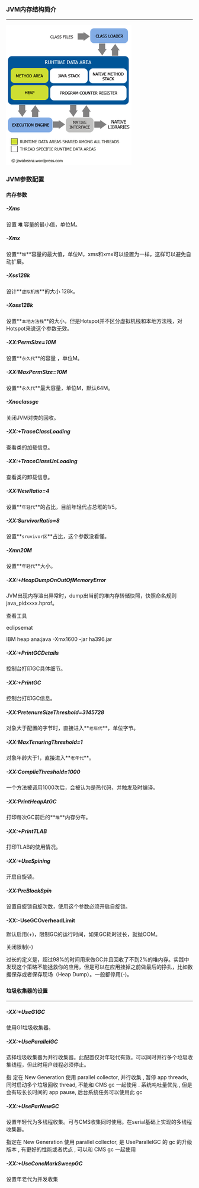 ### JVM内存结构简介

----



![img](../image/jvmstructure.png) 



### JVM参数配置

#### 内存参数

##### -Xms

设置 **`堆`** 容量的最小值，单位M。

##### -Xmx
设置**`堆`**容量的最大值，单位M，xms和xmx可以设置为一样，这样可以避免自动扩展。

##### -Xss128k 
设计**`虚拟机栈`**的大小 128k。

##### -Xoss128k
设置**`本地方法栈`**的大小，但是Hotspot并不区分虚拟机栈和本地方法栈，对Hotspot来说这个参数无效。

##### -XX:PermSize=10M
设置**`永久代`**的容量 ，单位M。

##### -XX:MaxPermSize=10M
设置**`永久代`**最大容量，单位M，默认64M。

##### -Xnoclassgc 
关闭JVM对类的回收。

##### -XX:+TraceClassLoading
查看类的加载信息。

##### -XX:+TraceClassUnLoading 
查看类的卸载信息。

##### -XX:NewRatio=4
设置**`年轻代`**的占比，目前年轻代占总堆的1/5。

##### -XX:SurvivorRatio=8
设置**`sruvivor区`**占比，这个参数没看懂。

##### -Xmn20M
设置**`年轻代`**大小。 

##### -XX:+HeapDumpOnOutOfMemoryError
JVM出现内存溢出异常时，dump出当前的堆内存转储快照，快照命名规则java_pidxxxx.hprof。

查看工具

eclipsemat

IBM heap ana:java -Xmx1600 -jar ha396.jar

##### -XX:+PrintGCDetails

控制台打印GC具体细节。

##### -XX:+PrintGC

控制台打印GC信息。

##### -XX:PretenureSizeThreshold=3145728

对象大于配置的字节时，直接进入**`老年代`**，单位字节。

##### -XX:MaxTenuringThreshold=1

对象年龄大于1，直接进入**`老年代`**。

##### -XX:ComplieThreshold=1000

一个方法被调用1000次后，会被认为是热代码，并触发及时编译。

##### -XX:PrintHeapAtGC

打印每次GC前后的**`堆`**内存分布。

##### -XX:+PrintTLAB

打印TLAB的使用情况。

##### -XX:+UseSpining

开启自旋锁。

##### -XX:PreBlockSpin

设置自旋锁自旋次数，使用这个参数必须开启自旋锁。



#### -XX:-UseGCOverheadLimit

默认启用(+)，限制GC的运行时间，如果GC耗时过长，就抛OOM。

关闭限制(-)

过长的定义是，超过98%的时间用来做GC并且回收了不到2%的堆内存。实践中发现这个策略不能拯救你的应用，但是可以在应用挂掉之前做最后的挣扎，比如数据保存或者保存现场（Heap Dump）。一般都停用(-)。

#####  



#### 垃圾收集器的设置

----

##### -XX:+UseG1GC

使用G1垃圾收集器。

##### -XX:+UseParallelGC

选择垃圾收集器为并行收集器。此配置仅对年轻代有效。可以同时并行多个垃圾收集线程，但此时用户线程必须停止。

指 定在 New Generation 使用 parallel collector, 并行收集 , 暂停 app threads, 同时启动多个垃圾回收 thread, 不能和 CMS gc 一起使用 . 系统吨吐量优先 , 但是会有较长长时间的 app pause, 后台系统任务可以使用此 gc 

##### -XX:+UseParNewGC

设置年轻代为多线程收集。可与CMS收集同时使用。在serial基础上实现的多线程收集器。

指定在 New Generation 使用 parallel collector, 是 UseParallelGC 的 gc 的升级版本 , 有更好的性能或者优点 , 可以和 CMS gc 一起使用 

##### -XX:+UseConcMarkSweepGC

设置年老代为并发收集